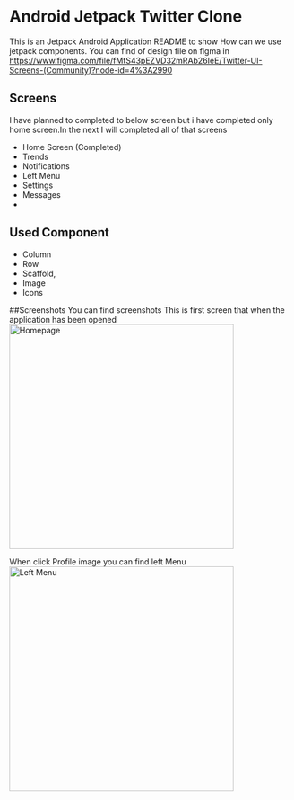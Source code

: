 # Android Jetpack Twitter Clone

This is an Jetpack Android Application README to show How can we use jetpack components. You can 
find of design file on figma in https://www.figma.com/file/fMtS43pEZVD32mRAb26IeE/Twitter-UI-Screens-(Community)?node-id=4%3A2990

## Screens 
I have planned to completed to below screen but i have completed only home screen.In the next I will completed all of that screens
- Home Screen (Completed)
- Trends
- Notifications
- Left Menu
- Settings
- Messages
- 
## Used Component
- Column
- Row
- Scaffold,
- Image
- Icons

##Screenshots
You can find screenshots 
This is first screen that when the application has been opened
<img alt="Homepage" height="400" src="src/main/res/drawable/home.png" width="400"/>

When click Profile image you can find left Menu
<img alt="Left Menu" height="400" src="src/main/res/drawable/left.png" width="400"/>



